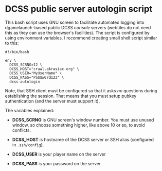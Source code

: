 # DCSS public server autologin script #

This bash script uses GNU screen to facilitate automated logging into
dgamelaunch-based public DCSS *console* servers (webtiles do not need this
as they can use the browser's facilities).  The script is configured by
using environment variables.  I recommend creating small shell script
similar to this:

    #!/bin/bash
    
    env \
      DCSS_SCRNO=12 \
      DCSS_HOST="crawl.akrasiac.org" \
      DCSS_USER="MyUserName" \
      DCSS_PASS="Pa$$w0rd123" \
      dcss-autologin

Note, that SSH client must be configured so that it asks *no* questions
during establishing the session.  That means that you must setup pubkey
authentication (and the server must support it).

The variables explained:

* **DCSS_SCRNO** is GNU screen's window number.
You must use unused window, so choose something higher,
like above 10 or so, to avoid conflicts.

* **DCSS_HOST** is hostname of the DCSS server
or SSH alias (configured in `.ssh/config`).

* **DCSS_USER** is your player name on the server

* **DCSS_PASS** is your password on the server
